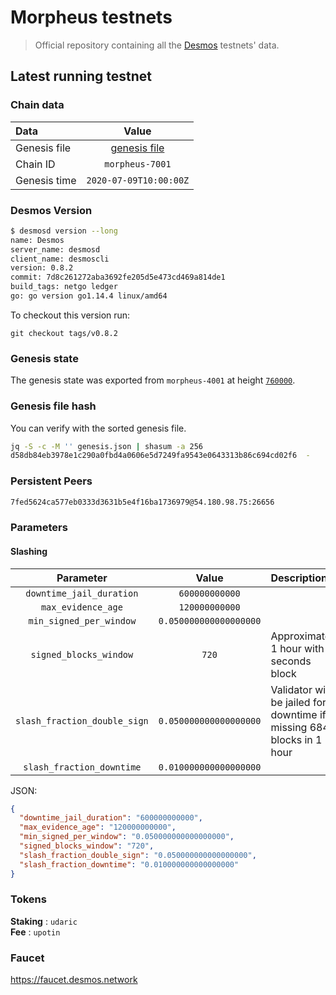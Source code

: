 # Morpheus testnets
> Official repository containing all the [Desmos](https://github.com/desmos-labs/desmos) testnets' data.

## Latest running testnet

### Chain data
| Data | Value | 
| :--- | :---: |
| Genesis file |  [genesis file](genesis.json) |
| Chain ID | `morpheus-7001` |
| Genesis time | `2020-07-09T10:00:00Z` |

### Desmos Version
```sh
$ desmosd version --long
name: Desmos
server_name: desmosd
client_name: desmoscli
version: 0.8.2
commit: 7d8c261272aba3692fe205d5e473cd469a814de1
build_tags: netgo ledger
go: go version go1.14.4 linux/amd64
```

To checkout this version run: 

```
git checkout tags/v0.8.2
```

### Genesis state
The genesis state was exported from `morpheus-4001` at height [`760000`](https://morpheus-4001.desmos.network/blocks/760000).

### Genesis file hash
You can verify with the sorted genesis file.

```sh
jq -S -c -M '' genesis.json | shasum -a 256
d58db84eb3978e1c290a0fbd4a0606e5d7249fa9543e0643313b86c694cd02f6  -
```

### Persistent Peers
```sh
7fed5624ca577eb0333d3631b5e4f16ba1736979@54.180.98.75:26656
```

### Parameters

#### Slashing
| Parameter | Value | Description |
| :-------: | :---: | :---------- |
| `downtime_jail_duration` | `600000000000` | |
| `max_evidence_age` |  `120000000000` | |
| `min_signed_per_window` |  `0.050000000000000000` | |
| `signed_blocks_window` |  `720` | Approximately 1 hour with 5 seconds block |
| `slash_fraction_double_sign` |  `0.050000000000000000` | Validator will be jailed for downtime if  missing 684 blocks in 1 hour
| `slash_fraction_downtime` |  `0.010000000000000000` | |

JSON:
```json
{
  "downtime_jail_duration": "600000000000",
  "max_evidence_age": "120000000000",
  "min_signed_per_window": "0.050000000000000000",
  "signed_blocks_window": "720",
  "slash_fraction_double_sign": "0.050000000000000000",
  "slash_fraction_downtime": "0.010000000000000000"
}
```

### Tokens
__Staking__ : `udaric` \
__Fee__ : `upotin`

### Faucet
https://faucet.desmos.network
